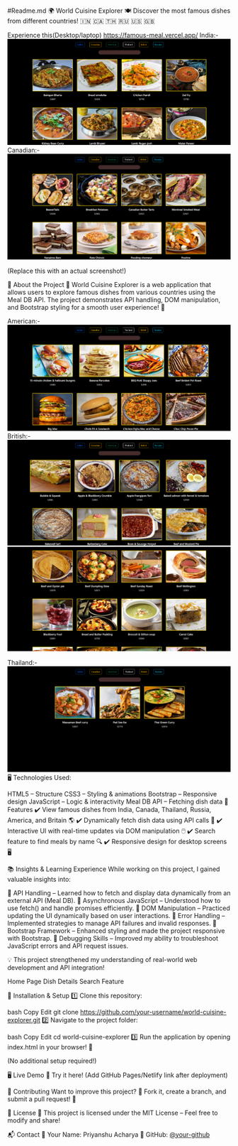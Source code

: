 #Readme.md
🌍 World Cuisine Explorer 🍽️
Discover the most famous dishes from different countries! 🇮🇳 🇨🇦 🇹🇭 🇷🇺 🇺🇸 🇬🇧

Experience this(Desktop/laptop) https://famous-meal.vercel.app/
India:-
![Game Start](meal_1.png)
Canadian:-
![Game Start](canadian.png)

(Replace this with an actual screenshot!)

🚀 About the Project
🍜 World Cuisine Explorer is a web application that allows users to explore famous dishes from various countries using the Meal DB API. The project demonstrates API handling, DOM manipulation, and Bootstrap styling for a smooth user experience! 🎨

American:-
![Game Start](american.png)
British:-
![Game Start](british_1.png)
![Game Start](british_2.png)

Thailand:-
![Game Start](thailand.png)
🖥️ Technologies Used:

HTML5 – Structure
CSS3 – Styling & animations
Bootstrap – Responsive design
JavaScript – Logic & interactivity
Meal DB API – Fetching dish data
🌟 Features
✔️ View famous dishes from India, Canada, Thailand, Russia, America, and Britain 🌎
✔️ Dynamically fetch dish data using API calls 🔄
✔️ Interactive UI with real-time updates via DOM manipulation 🖱️
✔️ Search feature to find meals by name 🔍
✔️ Responsive design for desktop screens 🖥️

📚 Insights & Learning Experience
While working on this project, I gained valuable insights into:

🔹 API Handling – Learned how to fetch and display data dynamically from an external API (Meal DB).
🔹 Asynchronous JavaScript – Understood how to use fetch() and handle promises efficiently.
🔹 DOM Manipulation – Practiced updating the UI dynamically based on user interactions.
🔹 Error Handling – Implemented strategies to manage API failures and invalid responses.
🔹 Bootstrap Framework – Enhanced styling and made the project responsive with Bootstrap.
🔹 Debugging Skills – Improved my ability to troubleshoot JavaScript errors and API request issues.

💡 This project strengthened my understanding of real-world web development and API integration!


Home Page	Dish Details	Search Feature


📂 Installation & Setup
1️⃣ Clone this repository:

bash
Copy
Edit
git clone https://github.com/your-username/world-cuisine-explorer.git
2️⃣ Navigate to the project folder:

bash
Copy
Edit
cd world-cuisine-explorer
3️⃣ Run the application by opening index.html in your browser! 🚀

(No additional setup required!)

🖥️ Live Demo
🔗 Try it here! (Add GitHub Pages/Netlify link after deployment)

🤝 Contributing
Want to improve this project? 🍕 Fork it, create a branch, and submit a pull request! 🚀

📜 License
📝 This project is licensed under the MIT License – Feel free to modify and share!

📬 Contact
📧 Your Name: Priyanshu Acharya
🔗 GitHub: [@your-github](https://github.com/PriyanshuAcharya41/)
